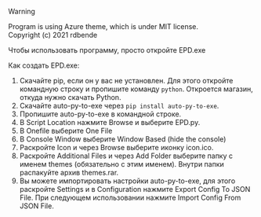 > [!WARNING]
> Program is using Azure theme, which is under MIT license.\
> Copyright (c) 2021 rdbende

Чтобы использовать программу, просто откройте EPD.exe

Как создать EPD.exe:
1. Скачайте pip, если он у вас не установлен. Для этого откройте командную строку и пропишите команду `python`. Откроется магазин, откуда нужно скачать Python.
2. Скачайте auto-py-to-exe через `pip install auto-py-to-exe`.
3. Пропишите auto-py-to-exe в командной строке.
4. В Script Location нажмите Browse и выберите EPD.py.
5. В Onefile выберите One File
6. В Console Window выберите Window Based (hide the console)
7. Раскройте Icon и через Browse выберите иконку icon.ico.
8. Раскройте Additional Files и через Add Folder выберите папку с именем themes (обязательно с этим именем). Внутри папки распакуйте архив themes.rar.
9. Вы можете импортировать настройки auto-py-to-exe, для этого раскройте Settings и в Configuration нажмите Export Config To JSON File. При следующем использовании нажмите Import Config From JSON File.
